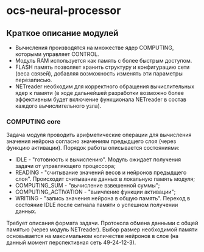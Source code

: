 # ocs-neural-processor

## Краткое описание модулей

- Вычисления производятся на множестве ядер COMPUTING, которыми управляет CONTROL.
- Модуль RAM используется как память с более быстрым доступом.
- FLASH память позволяет хранить структуру и конфигурацию сети (веса связей), добавляя возможность изменять эти параметры перезаписью.
- NETreader необходим для корректного обращения вычислительных ядер к памяти (в ходе дальнейшей разработки возможно более эффективным будет включение функционала NETreader в состав каждого вычислительного узла).

### COMPUTING core

Задача модуля проводить арифметические операции для вычисления значения нейрона согласно значениям предыдщего слоя (через функцию активации). Порядок работы описывается состояниями:

- IDLE - "готовность к вычислению". Модуль ожидает получения задачи от управляющего процессора;
- READING - "считывание значений весов и нейронов предыдщего слоя". Происходит считывание данных в локальную память модуля;
- COMPUTING_SUM - "вычисление взвешенной суммы";
- COMPUTING_ACTIVATION - "выичление функции активации";
- WRITING - "запись значения нейрона в общую память". Переход в состояние IDLE после сигнала памяти о успешном получении данных.

Требует описания формата задачи. Протокола обмена данными с общей памятью (через модуль NETreader). Выбор размер необходимой памяти основывается на максимальном количестве нейронов в слое (на данный момент перспективная сеть 49-24-12-3).
